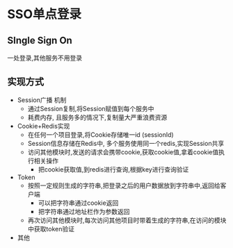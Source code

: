 # SSO单点登录

## SIngle Sign On

一处登录,其他服务不用登录

## 实现方式

- Session广播 机制
  - 通过Session复制,将Session赋值到每个服务中
  - 耗费内存, 且服务多的情况下,复制量大严重浪费资源
- Cookie+Redis实现
  - 在任何一个项目登录,将Cookie存储唯一id (sessionId)
  - Session信息存储在Redis中, 多个服务使用同一个redis,实现Session共享
  - 访问其他模块时,发送的请求会携带cookie,获取cookie值,拿着cookie值执行相关操作
    - 把cookie获取值,到redis进行查询,根据key进行查询验证
- Token
  - 按照一定规则生成的字符串,把登录之后的用户数据放到字符串中,返回给客户端
    - 可以把字符串通过cookie返回
    - 把字符串通过地址栏作为参数返回
  - 再次访问其他模块时,每次访问其他项目时带着生成的字符串,在访问的模块中获取token验证
- 其他

